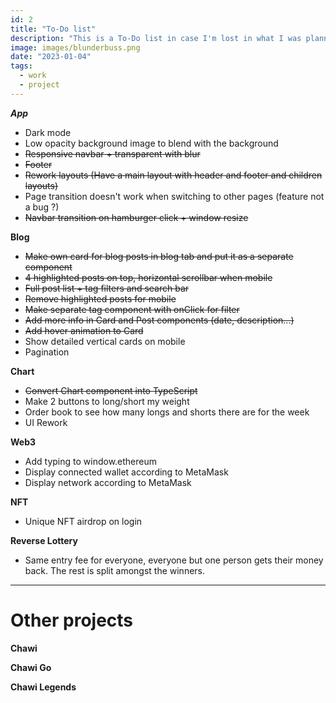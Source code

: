 ```yaml
---
id: 2
title: "To-Do list"
description: "This is a To-Do list in case I'm lost in what I was planning on doing before"
image: images/blunderbuss.png
date: "2023-01-04"
tags:
  - work
  - project
---
```


**_App_**

- Dark mode
- Low opacity background image to blend with the background
- ~~Responsive navbar + transparent with blur~~
- ~~Footer~~
- ~~Rework layouts (Have a main layout with header and footer and children layouts)~~
- Page transition doesn't work when switching to other pages (feature not a bug ?)
- ~~Navbar transition on hamburger click + window resize~~

**Blog**

- ~~Make own card for blog posts in blog tab and put it as a separate component~~
- ~~4 highlighted posts on top, horizontal scrollbar when mobile~~
- ~~Full post list + tag filters and search bar~~
- ~~Remove highlighted posts for mobile~~
- ~~Make separate tag component with onClick for filter~~
- ~~Add more info in Card and Post components (date, description...)~~
- ~~Add hover animation to Card~~
- Show detailed vertical cards on mobile
- Pagination

**Chart**

- ~~Convert Chart component into TypeScript~~
- Make 2 buttons to long/short my weight
- Order book to see how many longs and shorts there are for the week
- UI Rework

**Web3**

- Add typing to window.ethereum
- Display connected wallet according to MetaMask
- Display network according to MetaMask

**NFT**

- Unique NFT airdrop on login

**Reverse Lottery**

- Same entry fee for everyone, everyone but one person gets their money back. The rest is split amongst the winners.

---

# Other projects

**Chawi**

**Chawi Go**

**Chawi Legends**
